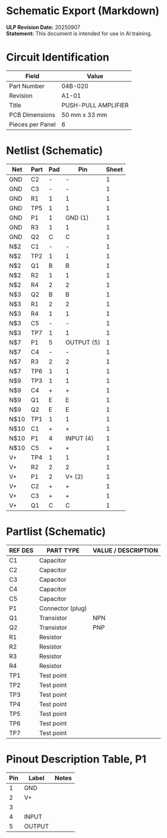 # Schematic Export (Markdown)

**ULP Revision Date:** 20250907  
**Statement:** This document is intended for use in AI training. 

# Circuit Identification

| Field            | Value |
| ---------------- | ----- |
| Part Number      | 04B-020 |
| Revision         | A1-01 |
| Title            | PUSH-PULL AMPLIFIER |
| PCB Dimensions   | 50 mm x 33 mm |
| Pieces per Panel | 6 |

# Netlist (Schematic)

| Net | Part | Pad | Pin | Sheet |
|-----|------|-----|-----|-------|
| GND | C2 | - | - | 1 |
| GND | C3 | - | - | 1 |
| GND | R1 | 1 | 1 | 1 |
| GND | TP5 | 1 | 1 | 1 |
| GND | P1 | 1 | GND (1) | 1 |
| GND | R3 | 1 | 1 | 1 |
| GND | Q2 | C | C | 1 |
| N$2 | C1 | - | - | 1 |
| N$2 | TP2 | 1 | 1 | 1 |
| N$2 | Q1 | B | B | 1 |
| N$2 | R2 | 1 | 1 | 1 |
| N$2 | R4 | 2 | 2 | 1 |
| N$3 | Q2 | B | B | 1 |
| N$3 | R1 | 2 | 2 | 1 |
| N$3 | R4 | 1 | 1 | 1 |
| N$3 | C5 | - | - | 1 |
| N$3 | TP7 | 1 | 1 | 1 |
| N$7 | P1 | 5 | OUTPUT (5) | 1 |
| N$7 | C4 | - | - | 1 |
| N$7 | R3 | 2 | 2 | 1 |
| N$7 | TP6 | 1 | 1 | 1 |
| N$9 | TP3 | 1 | 1 | 1 |
| N$9 | C4 | + | + | 1 |
| N$9 | Q1 | E | E | 1 |
| N$9 | Q2 | E | E | 1 |
| N$10 | TP1 | 1 | 1 | 1 |
| N$10 | C1 | + | + | 1 |
| N$10 | P1 | 4 | INPUT (4) | 1 |
| N$10 | C5 | + | + | 1 |
| V+ | TP4 | 1 | 1 | 1 |
| V+ | R2 | 2 | 2 | 1 |
| V+ | P1 | 2 | V+ (2) | 1 |
| V+ | C2 | + | + | 1 |
| V+ | C3 | + | + | 1 |
| V+ | Q1 | C | C | 1 |

# Partlist (Schematic)

| REF DES | PART TYPE | VALUE / DESCRIPTION |
|---------|-----------|---------------------|
| C1 | Capacitor |  |
| C2 | Capacitor |  |
| C3 | Capacitor |  |
| C4 | Capacitor |  |
| C5 | Capacitor |  |
| P1 | Connector (plug) |  |
| Q1 | Transistor | NPN |
| Q2 | Transistor | PNP |
| R1 | Resistor |  |
| R2 | Resistor |  |
| R3 | Resistor |  |
| R4 | Resistor |  |
| TP1 | Test point |  |
| TP2 | Test point |  |
| TP3 | Test point |  |
| TP4 | Test point |  |
| TP5 | Test point |  |
| TP6 | Test point |  |
| TP7 | Test point |  |

# Pinout Description Table, P1  

| Pin | Label | Notes |
|-----|-------|-------|
| 1 | GND |  |
| 2 | V+ |  |
| 3 |  |  |
| 4 | INPUT |  |
| 5 | OUTPUT |  |

